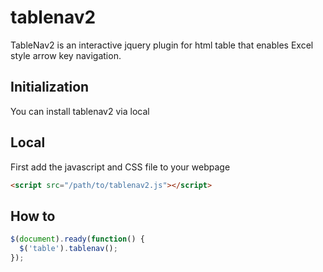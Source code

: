 # tablenav2
TableNav2 is an interactive jquery plugin for html table that enables Excel style arrow key navigation.

## Initialization

You can install tablenav2 via local


## Local
First add the javascript and CSS file to your webpage
```html
<script src="/path/to/tablenav2.js"></script>
```

## How to

```javascript
$(document).ready(function() {
  $('table').tablenav();
});
```


